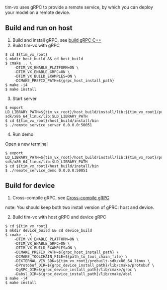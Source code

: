 tim-vx uses gRPC to provide a remote service, by which you can deploy your model on a remote device.
## Build and run on host
1. Build and install gRPC, see [build gRPC C++](https://github.com/grpc/grpc/blob/master/BUILDING.md)
2. Build tim-vx with gRPC
```shell
$ cd ${tim_vx_root}
$ mkdir host_build && cd host_build
$ cmake .. \
    -DTIM_VX_ENABLE_PLATFORM=ON \
    -DTIM_VX_ENABLE_GRPC=ON \
    -DTIM_VX_BUILD_EXAMPLES=ON \
    -DCMAKE_PREFIX_PATH=${grpc_host_install_path}
$ make -j4
$ make install
```
3. Start server
```shell
$ export LD_LIBRARY_PATH=${tim_vx_root}/host_build/install/lib:${tim_vx_root}/prebuilt-sdk/x86_64_linux/lib:$LD_LIBRARY_PATH
$ cd ${tim_vx_root}/host_build/install/bin
$ ./remote_service_server 0.0.0.0:50051
```
4. Run demo

Open a new terminal
```shell
$ export LD_LIBRARY_PATH=${tim_vx_root}/host_build/install/lib:${tim_vx_root}/prebuilt-sdk/x86_64_linux/lib:$LD_LIBRARY_PATH
$ cd ${tim_vx_root}/host_build/install/bin
$ ./remote_service_demo 0.0.0.0:50051
```
## Build for device
1. Cross-compile gRPC, see [Cross-compile gRPC](https://github.com/grpc/grpc/blob/master/BUILDING.md#cross-compiling)

note: You should keep both two install version of gPRC: host and device.

2. Build tim-vx with host gRPC and device gRPC
```shell
$ cd ${tim_vx_root}
$ mkdir device_build && cd device_build
$ cmake .. \
    -DTIM_VX_ENABLE_PLATFORM=ON \
    -DTIM_VX_ENABLE_GRPC=ON \
    -DTIM_VX_BUILD_EXAMPLES=ON \
    -DCMAKE_PREFIX_PATH=${grpc_host_install_path} \
    -DCMAKE_TOOLCHAIN_FILE=${path_to_tool_chain_file} \
    -DEXTERNAL_VIV_SDK=${tim_vx_root}/prebuilt-sdk/x86_64_linux \
    -DProtobuf_DIR=${grpc_device_install_path}/lib/cmake/protobuf \
    -DgRPC_DIR=${grpc_device_install_path}/lib/cmake/grpc \
    -Dabsl_DIR=${grpc_device_install_path}/lib/cmake/absl
$ make -j4
$ make install
```